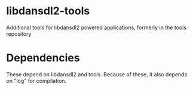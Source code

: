 # libdansdl2-tools
Additional tools for libdansdl2 powered applications, formerly in the tools repository

# Dependencies

These depend on libdansdl2 and tools. Because of these, it also depends on "log" for compilation.
